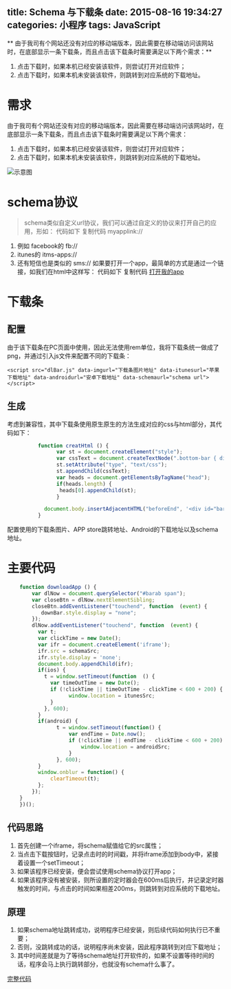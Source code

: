 title: Schema 与下载条
date: 2015-08-16 19:34:27
categories: 小程序
tags: JavaScript
---

** 由于我司有个网站还没有对应的移动端版本，因此需要在移动端访问该网站时，在底部显示一条下载条，而且点击该下载条时需要满足以下两个需求：**

1. 点击下载时，如果本机已经安装该软件，则尝试打开对应软件；
2. 点击下载时，如果本机未安装该软件，则跳转到对应系统的下载地址。

<!-- more -->

# 需求
由于我司有个网站还没有对应的移动端版本，因此需要在移动端访问该网站时，在底部显示一条下载条，而且点击该下载条时需要满足以下两个需求：

1. 点击下载时，如果本机已经安装该软件，则尝试打开对应软件；
2. 点击下载时，如果本机未安装该软件，则跳转到对应系统的下载地址。

![示意图](/images/downloadBar.png)

# schema协议

>schema类似自定义url协议，我们可以通过自定义的协议来打开自己的应用，形如：
 代码如下 复制代码
myapplink://
1. 例如 facebook的
fb://
2. itunes的
itms-apps://
3. 还有短信也是类似的
sms://
如果要打开一个app，最简单的方式是通过一个链接，如我们在html中这样写：
 代码如下 复制代码
<a href="myapplink://">打开我的app</a>

# 下载条

## 配置

由于该下载条在PC页面中使用，因此无法使用rem单位，我将下载条统一做成了png，并通过引入js文件来配置不同的下载条：
```
<script src="dlBar.js" data-imgurl="下载条图片地址" data-itunesurl="苹果下载地址" data-androidurl="安卓下载地址" data-schemaurl="schema url">
</script>
```

## 生成

考虑到兼容性，其中下载条使用原生原生的方法生成对应的css与html部分，其代码如下：

```javascript
          function creatHtml () {
                var st = document.createElement("style");
                var cssText = document.createTextNode(".bottom-bar { display: none; position: fixed;  left: 0; bottom: 0;  width: 100%; } .dl-btn { position: absolute; right: 17.5%; width: 18.75%; } .cl-btn { position: absolute; right: 3.4375%; width: 4.6875%; }  .dl-img { width: 100%;  display: block; }");
                st.setAttribute("type", "text/css");
                st.appendChild(cssText);
                var heads = document.getElementsByTagName("head");
                if(heads.length) {
                 heads[0].appendChild(st);
                }

            document.body.insertAdjacentHTML("beforeEnd", '<div id="barab" style="display: none; position: fixed;  left: 0; bottom: 0;  width: 100%;"><img style="width: 100%;  display: block;" src="'+ imgSrc +'" alt="下载条"><span style="position: absolute; right: 14.8%;  bottom: 20%; width: 18.55%; height: 63%"></span><span style="position: absolute; right: 3.4375%; bottom: 35%;width: 4.6875%; height: 30%;"></span></div>');
          }
```

配置使用的下载条图片、APP store跳转地址、Android的下载地址以及schema地址。

# 主要代码

```javascript
    function downloadApp () {
        var dlNow = document.querySelector("#barab span");
        var closeBtn = dlNow.nextElementSibling;
        closeBtn.addEventListener("touchend", function  (event) {
           downBar.style.display = "none";
        });
        dlNow.addEventListener("touchend", function  (event) {
          var t;
          var clickTime = new Date();
          var ifr = document.createElement('iframe');
          ifr.src = schemaSrc;
          ifr.style.display = 'none';
          document.body.appendChild(ifr);
          if(ios) {
            t = window.setTimeout(function  () {
              var timeOutTime = new Date();
              if (!clickTime || timeOutTime - clickTime < 600 + 200) {
                    window.location = itunesSrc;
              } 
            }, 600);
          }
          if(android) {
                t = window.setTimeout(function() {
                    var endTime = Date.now();
                    if (!clickTime || endTime - clickTime < 600 + 200) { 
                        window.location = androidSrc;
                    } 
                }, 600);
          }
          window.onblur = function() {
              clearTimeout(t);
          };
        });
    }
    })();
```

## 代码思路

1. 首先创建一个iframe，将schema赋值给它的src属性；
2. 当点击下载按钮时，记录点击时的时间戳，并将iframe添加到body中，紧接着设置一个setTimeout；
3. 如果该程序已经安装，便会尝试使用schema协议打开app；
4. 如果该程序没有被安装，则所设置的定时器会在600ms后执行，并记录定时器触发的时间，与点击的时间如果相差200ms，则跳转到对应系统的下载地址。

## 原理

1. 如果schema地址跳转成功，说明程序已经安装，则后续代码如何执行已不重要；
2. 否则，没跳转成功的话，说明程序尚未安装，因此程序跳转到对应下载地址；
3. 其中时间差就是为了等待schema地址打开软件的，如果不设置等待时间的话，程序会马上执行跳转部分，也就没有schema什么事了。

[完整代码](https://github.com/quanru/downloadBar)
